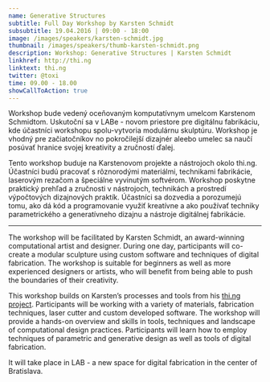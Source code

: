 ```yaml
---
name: Generative Structures
subtitle: Full Day Workshop by Karsten Schmidt
subsubtitle: 19.04.2016 | 09:00 - 18:00
image: /images/speakers/karsten-schmidt.jpg
thumbnail: /images/speakers/thumb-karsten-schmidt.png
description: Workshop: Generative Structures | Karsten Schmidt
linkhref: http://thi.ng
linktext: thi.ng
twitter: @toxi
time: 09.00 - 18.00
showCallToAction: true
---
```


Workshop bude vedený oceňovaným komputatívnym umelcom Karstenom Schmidtom. Uskutoční sa v LABe - novom priestore pre digitálnu fabrikáciu, kde účastníci workshopu spolu-vytvoria modulárnu skulptúru. Workshop je vhodný pre začiatočníkov no pokročilejší dizajnér aleebo umelec sa naučí posúvať hranice svojej kreativity a zručností ďalej. 

Tento workshop buduje na Karstenovom projekte a nástrojoch okolo thi.ng. Účastníci budú pracovať s rôznorodými materiálmi, technikami fabrikácie, laserovým rezačom a špeciálne vyvinutým softvérom. Workshop poskytne praktický prehľad a zručnosti v nástrojoch, technikách a prostredí výpočtových dizajnových praktík. Účastníci sa dozvedia a porozumejú tomu, ako dá kód a programovanie využiť kreatívne a ako používať techniky parametrického a generatívneho dizajnu a nástroje digitálnej fabrikácie. 

---             

The workshop will be facilitated by Karsten Schmidt, an award-winning computational artist and designer. During one day, participants will co-create a modular sculpture using custom software and techniques of digital fabrication. The workshop is suitable for beginners as well as more experienced designers or artists, who will benefit from being able to push the boundaries of their creativity.

This workshop builds on Karsten’s processes and tools from his <a href="http://thi.ng/" target="_blank">thi.ng project</a>. Participants will be working with a variety of materials, fabrication techniques, laser cutter and custom developed software. The workshop will provide a hands-on overview and skills in tools, techniques and landscape of computational design practices. Participants will learn how to employ techniques of parametric and generative design as well as tools of digital fabrication. 

It will take place in LAB - a new space for digital fabrication in the center of Bratislava.